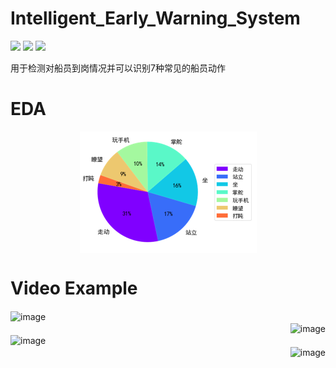 # Intelligent_Early_Warning_System
![](https://img.shields.io/badge/build-passing-brightgreen) ![](https://img.shields.io/badge/author-ddmm-orange) ![](https://img.shields.io/badge/license-MIT-green)

用于检测对船员到岗情况并可以识别7种常见的船员动作

# EDA 
<div  align="center">    
  <img src="https://github.com/ddmm2020/Intelligent_Early_Warning_System/blob/master/images/action.png"  alt="image" align=center />
</div>


# Video Example
<div  align="left">    
  <img src="./images/action_gif1.gif" width = "380" height = "235"  alt="image" align=center />
</div>

<div  align="right">    
  <img src="./images/action_gif2.gif" width = "380" height = "235"  alt="image" align=center />
</div>

<div  align="left">    
  <img src="./images/action_gif3.gif" width = "380" height = "235"  alt="image" align=center />
</div>

<div  align="right">    
  <img src="./images/action_gif4.gif" width = "380" height = "235"  alt="image" align=center />
</div>
